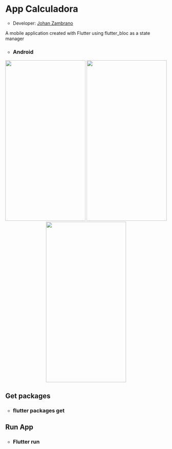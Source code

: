 <h1>App Calculadora</h1>
<ul>
  <li type="circle">Developer: <a href="https://www.linkedin.com/in/johan-zambrano-b537501bb/">Johan Zambrano</a></li>
</ul>

A mobile application created with Flutter using flutter_bloc as a state manager

<ul>
  <li type="circle"><h3>Android</h3></li>
</ul>

<p align="center">
  <img src="https://user-images.githubusercontent.com/25967495/134774418-05061b89-51e5-4c91-a178-b418a855bf91.jpg" width="250" height="500">
  <img src="https://user-images.githubusercontent.com/25967495/134774419-e0f2d8f8-8364-4770-b0e4-02e35d0ce349.jpg" width="250" height="500">
  <img src="https://user-images.githubusercontent.com/25967495/134774424-6defd5e3-246d-4246-b554-f5e82b3287df.jpg" width="250" height="500">
</p>

<h2>Get packages</h2>
<ul>
  <li type="circle"><h3>flutter packages get</h3></li>
</ul>

<h2>Run App</h2>
<ul>
  <li type="circle"><h3>Flutter run</h3></li>
</ul>
